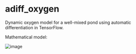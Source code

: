 # adiff_oxygen

Dynamic oxygen model for a well-mixed pond using automatic differentiation in TensorFlow. 

Mathematical model:

![image](https://github.com/user-attachments/assets/f8bd6251-ed66-42e8-a05d-17714a389e29)
